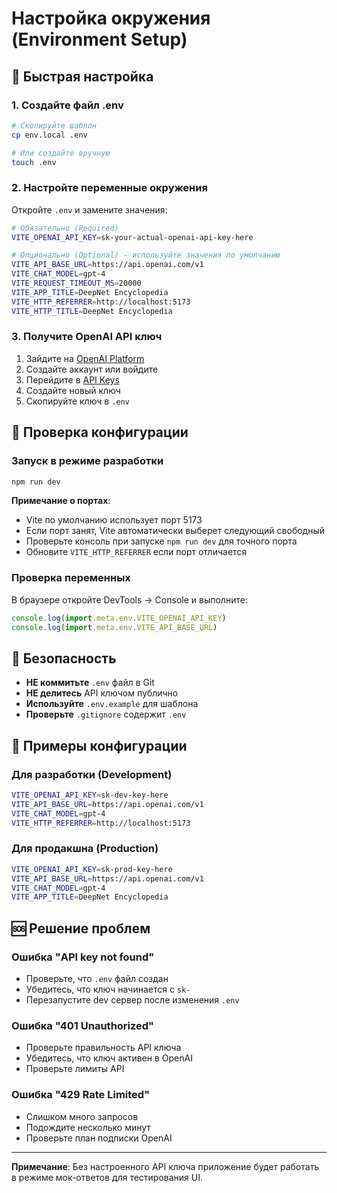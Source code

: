 # Настройка окружения (Environment Setup)

## 🚀 Быстрая настройка

### 1. Создайте файл .env
```bash
# Скопируйте шаблон
cp env.local .env

# Или создайте вручную
touch .env
```

### 2. Настройте переменные окружения
Откройте `.env` и замените значения:

```bash
# Обязательно (Required)
VITE_OPENAI_API_KEY=sk-your-actual-openai-api-key-here

# Опционально (Optional) - используйте значения по умолчанию
VITE_API_BASE_URL=https://api.openai.com/v1
VITE_CHAT_MODEL=gpt-4
VITE_REQUEST_TIMEOUT_MS=20000
VITE_APP_TITLE=DeepNet Encyclopedia
VITE_HTTP_REFERRER=http://localhost:5173
VITE_HTTP_TITLE=DeepNet Encyclopedia
```

### 3. Получите OpenAI API ключ
1. Зайдите на [OpenAI Platform](https://platform.openai.com/)
2. Создайте аккаунт или войдите
3. Перейдите в [API Keys](https://platform.openai.com/api-keys)
4. Создайте новый ключ
5. Скопируйте ключ в `.env`

## 🔧 Проверка конфигурации

### Запуск в режиме разработки
```bash
npm run dev
```

**Примечание о портах**: 
- Vite по умолчанию использует порт 5173
- Если порт занят, Vite автоматически выберет следующий свободный
- Проверьте консоль при запуске `npm run dev` для точного порта
- Обновите `VITE_HTTP_REFERRER` если порт отличается

### Проверка переменных
В браузере откройте DevTools → Console и выполните:
```javascript
console.log(import.meta.env.VITE_OPENAI_API_KEY)
console.log(import.meta.env.VITE_API_BASE_URL)
```

## 🚨 Безопасность

- **НЕ коммитьте** `.env` файл в Git
- **НЕ делитесь** API ключом публично
- **Используйте** `.env.example` для шаблона
- **Проверьте** `.gitignore` содержит `.env`

## 📝 Примеры конфигурации

### Для разработки (Development)
```bash
VITE_OPENAI_API_KEY=sk-dev-key-here
VITE_API_BASE_URL=https://api.openai.com/v1
VITE_CHAT_MODEL=gpt-4
VITE_HTTP_REFERRER=http://localhost:5173
```

### Для продакшна (Production)
```bash
VITE_OPENAI_API_KEY=sk-prod-key-here
VITE_API_BASE_URL=https://api.openai.com/v1
VITE_CHAT_MODEL=gpt-4
VITE_APP_TITLE=DeepNet Encyclopedia
```

## 🆘 Решение проблем

### Ошибка "API key not found"
- Проверьте, что `.env` файл создан
- Убедитесь, что ключ начинается с `sk-`
- Перезапустите dev сервер после изменения `.env`

### Ошибка "401 Unauthorized"
- Проверьте правильность API ключа
- Убедитесь, что ключ активен в OpenAI
- Проверьте лимиты API

### Ошибка "429 Rate Limited"
- Слишком много запросов
- Подождите несколько минут
- Проверьте план подписки OpenAI

---

**Примечание**: Без настроенного API ключа приложение будет работать в режиме мок-ответов для тестирования UI.
